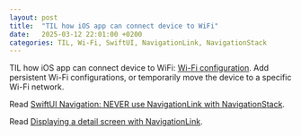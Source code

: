```yaml
---
layout: post
title:  "TIL how iOS app can connect device to WiFi"
date:   2025-03-12 22:01:00 +0200
categories: TIL, Wi-Fi, SwiftUI, NavigationLink, NavigationStack
---
```

TIL how iOS app can connect device to WiFi: [Wi-Fi configuration](https://developer.apple.com/documentation/networkextension/wi-fi-configuration). Add persistent Wi-Fi configurations, or temporarily move the device to a specific Wi-Fi network.

Read [SwiftUI Navigation: NEVER use NavigationLink with NavigationStack](https://medium.com/@yossabourne/swiftui-navigation-never-use-navigationlink-with-navigationstack-f19d604bc4a5).

Read [Displaying a detail screen with NavigationLink](https://www.hackingwithswift.com/quick-start/swiftui/displaying-a-detail-screen-with-navigationlink).
